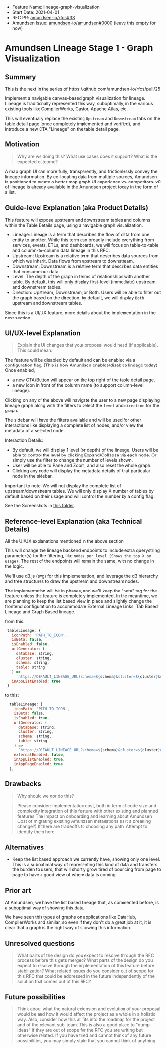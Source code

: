- Feature Name: lineage-graph-visualization
- Start Date: 2021-04-01
- RFC PR: [amundsen-io/rfcs#33](https://github.com/amundsen-io/rfcs/pull/33)
- Amundsen Issue: [amundsen-io/amundsen#0000](https://github.com/amundsen-io/amundsen/issues/0000) (leave this empty for now)

# Amundsen Lineage Stage 1 - Graph Visualization

## Summary

This is the next in the series of https://github.com/amundsen-io/rfcs/pull/25

Implement a navigable canvas-based graph visualization for lineage. Lineage is traditionally represented this way, suboptimally, in the various existing tools like CompilerWorks, Castor, Apache Atlas, etc.

This will eventually replace the existing `Upstream` and `Downstream` tabs on the table detail page (once completely implemented and verified), and introduce a new CTA "Lineage" on the table detail page.

## Motivation

> Why are we doing this? What use cases does it support? What is the expected outcome?

A map graph UI can more fully, transparently, and frictionlessly convey the lineage information. By co-locating data from multiple sources, Amundsen is positioned to create a better map graph UI experience vs. competitors.
v0 of lineage is already available in the Amundsen project today in the form of a list.

## Guide-level Explanation (aka Product Details)

This feature will expose upstream and downstream tables and columns within the Table Details page, using a navigable graph visualization.

- Lineage: Lineage is a term that describes the flow of data from one entity to another. While this term can broadly include everything from services, events, ETLs, and dashboards, we will focus on table-to-table and column-to-column data lineage in this RFC.
- Upstream: Upstream is a relative term that describes data sources from which we inherit. Data flows from upstream to downstream.
- Downstream: Downstream is a relative term that describes data entities that consume our data.
- Level: The depth of the graph in terms of relationships with another table. By default, this will only display first-level (immediate) upstream and downstream tables.
- Direction: Upstream, Downstream, or Both. Users will be able to filter out the graph based on the direction. by default, we will display `Both` upstream and downstream tables.

Since this is a UI/UX feature, more details about the implementation in the next section.

## UI/UX-level Explanation

> Explain the UI changes that your proposal would need (if applicable). This could mean:

The feature will be disabled by default and can be enabled via a configuration flag. (This is how Amundsen enables/disables lineage today)
Once enabled,

- a new CTA/Button will appear on the top right of the table detail page.
- a new icon in front of the column name (to support column-level lineage).

Clicking on any of the above will navigate the user to a new page displaying lineage graph along with the filters to select the `level` and `direction` for the graph.

The sidebar will have the filters available and will be used for other interactions like displaying a complete list of nodes, and/or view the metadata of a selected node.

Interaction Details:

- By default, we will display 1 level (or depth) of the lineage. Users will be able to control the level by clicking Expand/Collapse via each node. Or simply use the filter to change the number of levels shown.
- User will be able to Pane and Zoom, and also reset the whole graph.
- Clicking any node will display the metadata details of that particular node in the sidebar.

Important to note: We will not display the complete list of upstream/downstream tables. We will only display X number of tables by default based on their usage and will control the number by a config flag.

See the Screenshots in [this folder](https://github.com/amundsen-io/rfcs/tree/lineage-graph/assets/033).

## Reference-level Explanation (aka Technical Details)

All the UI/UX explanations mentioned in the above section.

This will change the lineage backend endpoints to include extra querystring parameter(s) for the filtering, 
like `nodes_per_level (Shows the top X by usage)`. The rest of the endpoints will remain the same, with no change in the logic.

We'll use d3.js (svg) for this implementation, and leverage the d3 hierarchy and tree structures to draw the upstream and downstream nodes.

The implementation will be in phases, and we'll keep the "beta" tag for the feature unless the feature is completely implemented. 
In the meantime, we are planning to keep the list based view in place and slightly change the frontend configuration to accommodate External Lineage Links, Tab Based Lineage and Graph Based lineage.

from this:
```javascript
 tableLineage: {
   iconPath: 'PATH_TO_ICON',
   isBeta: false,
   isEnabled: false,
   urlGenerator: (
     database: string,
     cluster: string,
     schema: string,
     table: string
   ) =>
     `https://DEFAULT_LINEAGE_URL?schema=${schema}&cluster=${cluster}&db=${database}&table=${table}`,
   inAppListEnabled: true
 }
```

to this:
```javascript
  tableLineage: {
    iconPath: 'PATH_TO_ICON',
    isBeta: false,
    isEnabled: true,
    urlGenerator: (
      database: string,
      cluster: string,
      schema: string,
      table: string
    ) =>
      `https://DEFAULT_LINEAGE_URL?schema=${schema}&cluster=${cluster}&db=${database}&table=${table}`,
    externalEnabled: false,
    inAppListEnabled: true,
    inAppPageEnabled: true
  },
```

## Drawbacks

> Why should we _not_ do this?

> Please consider:
> Implementation cost, both in term of code size and complexity
> Integration of this feature with other existing and planned features
> The impact on onboarding and learning about Amundsen
> Cost of migrating existing Amundsen installations (is it a breaking change?)
> If there are tradeoffs to choosing any path. Attempt to identify them here.

## Alternatives

- Keep the list based approach we currently have, showing only one level. This is a suboptimal way of representing this kind of data and transfers the burden to users, that will shortly grow tired of bouncing from page to page to have a good view of where data is coming.

## Prior art

At Amundsen, we have the list based lineage that, as commented before, is a suboptimal way of showing this data.

We have seen this types of graphs on applications like DataHub, CompilerWorks and similar, so even if they don't   do a great job at it, it is clear that a graph is the right way of showing this information.

## Unresolved questions

> What parts of the design do you expect to resolve through the RFC process before this gets merged?
> What parts of the design do you expect to resolve through the implementation of this feature before stabilization?
> What related issues do you consider out of scope for this RFC that could be addressed in the future independently of the solution that comes out of this RFC?

## Future possibilities

> Think about what the natural extension and evolution of your proposal would be and how it would affect the project as a whole in a holistic way. Also, consider how this all fits into the roadmap for the project and of the relevant sub-team.
> This is also a good place to "dump ideas" if they are out of scope for the RFC you are writing but otherwise related.
> If you have tried and cannot think of any future possibilities, you may simply state that you cannot think of anything.
